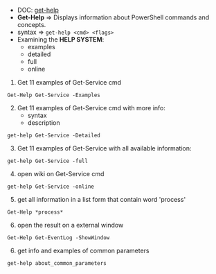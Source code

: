 - DOC: [get-help](https://learn.microsoft.com/en-us/powershell/module/microsoft.powershell.core/get-help?view=powershell-7.3)
- **Get-Help** => Displays information about PowerShell commands and concepts.
- syntax => `get-help <cmd> <flags>`
- Examining the **HELP SYSTEM**:
	- examples
	- detailed
	- full
	- online

1. Get 11 examples of Get-Service cmd
```
Get-Help Get-Service -Examples
```
2. Get 11 examples of Get-Service cmd with more info:
	- syntax
	- description
```
get-help Get-Service -Detailed
```
3. Get 11 examples of Get-Service with all available information:
```
get-help Get-Service -full
```
4. open wiki on Get-Service cmd
```
get-help Get-Service -online
```
5. get all information in a list form that contain word 'process'
```
Get-Help *process*
```
6. open the result on a external window
```
Get-Help Get-EventLog -ShowWindow
```
6. get info and examples of common parameters
```
get-help about_common_parameters
```